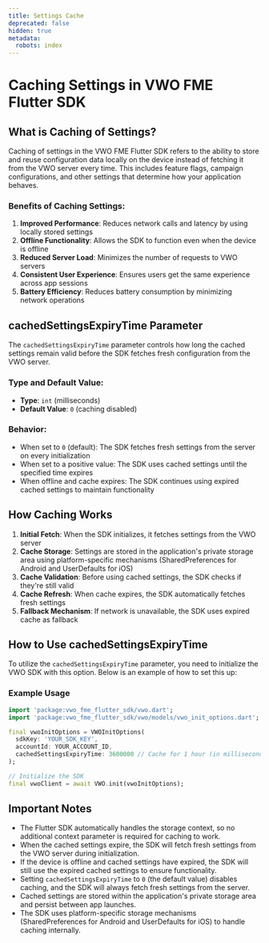 ```yaml
---
title: Settings Cache
deprecated: false
hidden: true
metadata:
  robots: index
---
```

# Caching Settings in VWO FME Flutter SDK

## What is Caching of Settings?

Caching of settings in the VWO FME Flutter SDK refers to the ability to store and reuse configuration data locally on the device instead of fetching it from the VWO server every time. This includes feature flags, campaign configurations, and other settings that determine how your application behaves.

### Benefits of Caching Settings:

1. **Improved Performance**: Reduces network calls and latency by using locally stored settings
2. **Offline Functionality**: Allows the SDK to function even when the device is offline
3. **Reduced Server Load**: Minimizes the number of requests to VWO servers
4. **Consistent User Experience**: Ensures users get the same experience across app sessions
5. **Battery Efficiency**: Reduces battery consumption by minimizing network operations

## cachedSettingsExpiryTime Parameter

The `cachedSettingsExpiryTime` parameter controls how long the cached settings remain valid before the SDK fetches fresh configuration from the VWO server.

### Type and Default Value:
- **Type**: `int` (milliseconds)
- **Default Value**: `0` (caching disabled)

### Behavior:
- When set to `0` (default): The SDK fetches fresh settings from the server on every initialization
- When set to a positive value: The SDK uses cached settings until the specified time expires
- When offline and cache expires: The SDK continues using expired cached settings to maintain functionality

## How Caching Works

1. **Initial Fetch**: When the SDK initializes, it fetches settings from the VWO server
2. **Cache Storage**: Settings are stored in the application's private storage area using platform-specific mechanisms (SharedPreferences for Android and UserDefaults for iOS)
3. **Cache Validation**: Before using cached settings, the SDK checks if they're still valid
4. **Cache Refresh**: When cache expires, the SDK automatically fetches fresh settings
5. **Fallback Mechanism**: If network is unavailable, the SDK uses expired cache as fallback

## How to Use cachedSettingsExpiryTime

To utilize the `cachedSettingsExpiryTime` parameter, you need to initialize the VWO SDK with this option. Below is an example of how to set this up:

### Example Usage

```dart
import 'package:vwo_fme_flutter_sdk/vwo.dart';
import 'package:vwo_fme_flutter_sdk/vwo/models/vwo_init_options.dart';

final vwoInitOptions = VWOInitOptions(
  sdkKey: 'YOUR_SDK_KEY',
  accountId: YOUR_ACCOUNT_ID,
  cachedSettingsExpiryTime: 3600000 // Cache for 1 hour (in milliseconds)
);

// Initialize the SDK
final vwoClient = await VWO.init(vwoInitOptions);
```

## Important Notes

* The Flutter SDK automatically handles the storage context, so no additional context parameter is required for caching to work.
* When the cached settings expire, the SDK will fetch fresh settings from the VWO server during initialization.
* If the device is offline and cached settings have expired, the SDK will still use the expired cached settings to ensure functionality.
* Setting `cachedSettingsExpiryTime` to `0` (the default value) disables caching, and the SDK will always fetch fresh settings from the server.
* Cached settings are stored within the application's private storage area and persist between app launches.
* The SDK uses platform-specific storage mechanisms (SharedPreferences for Android and UserDefaults for iOS) to handle caching internally. 